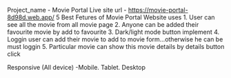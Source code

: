 Project_name
    -  Movie Portal
Live site url
    - https://movie-portal-8d98d.web.app/
5 Best Fetures of Movie Portal Website uses
    1. User can see all the movie from all movie page
    2. Anyone can be added their favourite movie by add to favourite 
    3. Dark/light mode button implement
    4. Loggin user can add their movie to add to movie form...otherwise he can be must loggin 
    5. Particular movie can show this movie details by details button click

Responsive (All device)
 -Mobile. Tablet. Desktop


